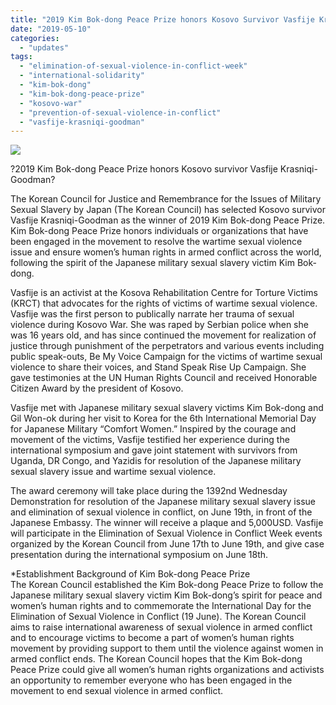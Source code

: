 ```yaml
---
title: "2019 Kim Bok-dong Peace Prize honors Kosovo Survivor Vasfije Krasniqi-Goodman"
date: "2019-05-10"
categories: 
  - "updates"
tags: 
  - "elimination-of-sexual-violence-in-conflict-week"
  - "international-solidarity"
  - "kim-bok-dong"
  - "kim-bok-dong-peace-prize"
  - "kosovo-war"
  - "prevention-of-sexual-violence-in-conflict"
  - "vasfije-krasniqi-goodman"
---
```


![](https://womenandwar.net/kr/wp-content/uploads/2019/05/슬라이드1.jpg)

?2019 Kim Bok-dong Peace Prize honors Kosovo survivor Vasfije Krasniqi-Goodman?

The Korean Council for Justice and Remembrance for the Issues of Military Sexual Slavery by Japan (The Korean Council) has selected Kosovo survivor Vasfije Krasniqi-Goodman as the winner of 2019 Kim Bok-dong Peace Prize. Kim Bok-dong Peace Prize honors individuals or organizations that have been engaged in the movement to resolve the wartime sexual violence issue and ensure women’s human rights in armed conflict across the world, following the spirit of the Japanese military sexual slavery victim Kim Bok-dong.

  
Vasfije is an activist at the Kosova Rehabilitation Centre for Torture Victims (KRCT) that advocates for the rights of victims of wartime sexual violence. Vasfije was the first person to publically narrate her trauma of sexual violence during Kosovo War. She was raped by Serbian police when she was 16 years old, and has since continued the movement for realization of justice through punishment of the perpetrators and various events including public speak-outs, Be My Voice Campaign for the victims of wartime sexual violence to share their voices, and Stand Speak Rise Up Campaign. She gave testimonies at the UN Human Rights Council and received Honorable Citizen Award by the president of Kosovo.

  
Vasfije met with Japanese military sexual slavery victims Kim Bok-dong and Gil Won-ok during her visit to Korea for the 6th International Memorial Day for Japanese Military “Comfort Women.” Inspired by the courage and movement of the victims, Vasfije testified her experience during the international symposium and gave joint statement with survivors from Uganda, DR Congo, and Yazidis for resolution of the Japanese military sexual slavery issue and wartime sexual violence. 

  
The award ceremony will take place during the 1392nd Wednesday Demonstration for resolution of the Japanese military sexual slavery issue and elimination of sexual violence in conflict, on June 19th, in front of the Japanese Embassy. The winner will receive a plaque and 5,000USD. Vasfije will participate in the Elimination of Sexual Violence in Conflict Week events organized by the Korean Council from June 17th to June 19th, and give case presentation during the international symposium on June 18th.

\*Establishment Background of Kim Bok-dong Peace Prize  
The Korean Council established the Kim Bok-dong Peace Prize to follow the Japanese military sexual slavery victim Kim Bok-dong’s spirit for peace and women’s human rights and to commemorate the International Day for the Elimination of Sexual Violence in Conflict (19 June). The Korean Council aims to raise international awareness of sexual violence in armed conflict and to encourage victims to become a part of women’s human rights movement by providing support to them until the violence against women in armed conflict ends. The Korean Council hopes that the Kim Bok-dong Peace Prize could give all women’s human rights organizations and activists an opportunity to remember everyone who has been engaged in the movement to end sexual violence in armed conflict.
